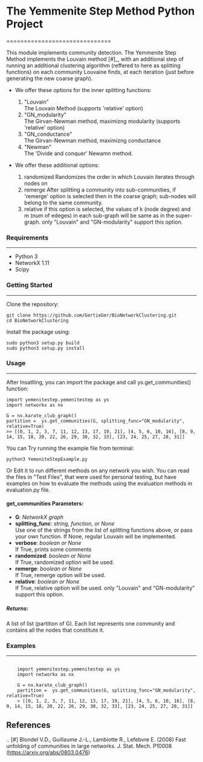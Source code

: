 
# The Yemmenite Step Method Python Project
==============================

This module implements community detection.
The Yemmenite Step Method implements the Louvain method [#]_, with an additional step of running an additional clustering algorithm (reffered to here as splitting functions) on each community Louvaine finds, at each iteration (just before generating the new coarse graph).

* We offer these options for the inner splitting functions:
    1) "Louvain"<br />
        The Louvain Method (supports 'relative' option)
    2) "GN_modularity"<br />
        The Girvan-Newman method, maximizng modularity (supports 'relative' option)
    3) "GN_conductance"<br />
        The Girvan-Newman method, maximizng conductance
    4) "Newman"<br />
        The 'Divide and conquer' Newamn method.
    
* We offer these additional options:
    1) randomized
        Randomizes the order in which Louvain iterates through nodes on
    2) remerge
        After splitting a community into sub-communities, if 'remerge' option is selected
        then in the coarse graph; sub-nodes will belong to the same community.
    3) relative
        if this option is selected, the values of k (node degree) and m (num of edeges) in each
        sub-graph will be same as in the super-graph.
        only "Louvain" and "GN-modularity" support this option.

### Requirements
------------

* Python 3
* NetworkX 1.11
* Scipy


### Getting Started
-----
Clone the repository:
```
git clone https://github.com/GertieGer/BioNetworkClustering.git
cd BioNetworkClustering
```
Install the package using:
```
sudo python3 setup.py build
sudo python3 setup.py install
```

### Usage
-----
After Insatlling, you can import the package and call ys.get_communities() function:
```
import yemenitestep.yemenitestep as ys
import networkx as nx

G = nx.karate_club_graph()
partition =  ys.get_communities(G, splitting_func="GN_modularity", relative=True)
>> [[0, 1, 2, 3, 7, 11, 12, 13, 17, 19, 21], [4, 5, 6, 10, 16], [8, 9, 14, 15, 18, 20, 22, 26, 29, 30, 32, 33], [23, 24, 25, 27, 28, 31]]
```
You can Try running the example file from terminal:
```
python3 YemeniteStepExample.py
```
Or Edit it to run different methods on any network you wish.
You can read the files in "Test Files", that were used for personal testing, but have examples on how to evaluate the methods using the evaluation methods in evaluation.py file.

#### get_communities Parameters:
* **G**: *NetworkX graph*<br />
* **splitting_func**: *string, function, or None*<br />
    Use one of the strings from the list of splitting functions above,
    or pass your own function. If None, regular Louvain will be implemented.
* **verbose**: *boolean or None*<br />
    If True, prints some comments
* **randomized**: *boolean or None*<br />
    If True, randomized option will be used.
* **remerge**: *boolean or None*<br />
    If True, remerge option will be used.
* **relative**: *boolean or None*<br />
    If True, relative option will be used.
    only "Louvain" and "GN-modularity" support this option.

##### Returns:
A list of list (partition of G). 
Each list represents one community and contains all the nodes that constitute it.

### Examples
-----
```

    import yemenitestep.yemenitestep as ys
    import networkx as nx

    G = nx.karate_club_graph()
    partition =  ys.get_communities(G, splitting_func="GN_modularity", relative=True)
    > [[0, 1, 2, 3, 7, 11, 12, 13, 17, 19, 21], [4, 5, 6, 10, 16], [8, 9, 14, 15, 18, 20, 22, 26, 29, 30, 32, 33], [23, 24, 25, 27, 28, 31]]

```

References
----------

.. [#] Blondel V.D., Guillaume J.-L., Lambiotte R., Lefebvre E. (2008) Fast
   unfolding of communities in large networks. J. Stat. Mech. P10008
   (https://arxiv.org/abs/0803.0476)
